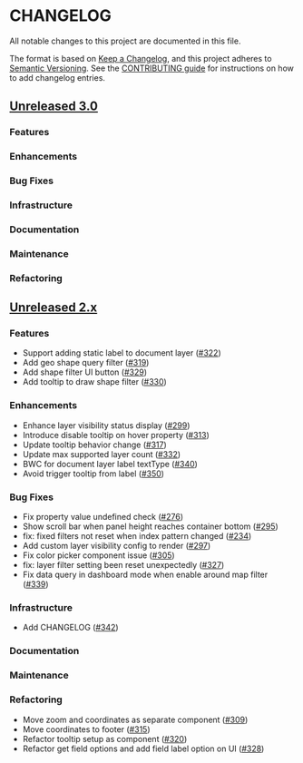 # CHANGELOG
All notable changes to this project are documented in this file.

The format is based on [Keep a Changelog](https://keepachangelog.com/en/1.0.0/), and this project adheres to [Semantic Versioning](https://semver.org/spec/v2.0.0.html). See the [CONTRIBUTING guide](./CONTRIBUTING.md#Changelog) for instructions on how to add changelog entries.

## [Unreleased 3.0](https://github.com/opensearch-project/dashboards-maps/compare/2.x...HEAD)
### Features
### Enhancements
### Bug Fixes
### Infrastructure
### Documentation
### Maintenance
### Refactoring

## [Unreleased 2.x](https://github.com/opensearch-project/dashboards-maps/compare/2.6...2.x)
### Features
* Support adding static label to document layer ([#322](https://github.com/opensearch-project/dashboards-maps/pull/322))
* Add geo shape query filter ([#319](https://github.com/opensearch-project/dashboards-maps/pull/319))
* Add shape filter UI button ([#329](https://github.com/opensearch-project/dashboards-maps/pull/329))
* Add tooltip to draw shape filter ([#330](https://github.com/opensearch-project/dashboards-maps/pull/330))

### Enhancements
* Enhance layer visibility status display ([#299](https://github.com/opensearch-project/dashboards-maps/pull/299))
* Introduce disable tooltip on hover property ([#313](https://github.com/opensearch-project/dashboards-maps/pull/313))
* Update tooltip behavior change ([#317](https://github.com/opensearch-project/dashboards-maps/pull/317))
* Update max supported layer count ([#332](https://github.com/opensearch-project/dashboards-maps/pull/332))
* BWC for document layer label textType ([#340](https://github.com/opensearch-project/dashboards-maps/pull/340))
* Avoid trigger tooltip from label ([#350](https://github.com/opensearch-project/dashboards-maps/pull/350))

### Bug Fixes
* Fix property value undefined check ([#276](https://github.com/opensearch-project/dashboards-maps/pull/276))
* Show scroll bar when panel height reaches container bottom ([#295](https://github.com/opensearch-project/dashboards-maps/pull/295))
* fix: fixed filters not reset when index pattern changed ([#234](https://github.com/opensearch-project/dashboards-maps/pull/234))
* Add custom layer visibility config to render ([#297](https://github.com/opensearch-project/dashboards-maps/pull/297))
* Fix color picker component issue ([#305](https://github.com/opensearch-project/dashboards-maps/pull/305))
* fix: layer filter setting been reset unexpectedly ([#327](https://github.com/opensearch-project/dashboards-maps/pull/327))
* Fix data query in dashboard mode when enable around map filter ([#339](https://github.com/opensearch-project/dashboards-maps/pull/339))

### Infrastructure
* Add CHANGELOG ([#342](https://github.com/opensearch-project/dashboards-maps/pull/342))

### Documentation

### Maintenance

### Refactoring
* Move zoom and coordinates as separate component ([#309](https://github.com/opensearch-project/dashboards-maps/pull/309))
* Move coordinates to footer ([#315](https://github.com/opensearch-project/dashboards-maps/pull/315))
* Refactor tooltip setup as component ([#320](https://github.com/opensearch-project/dashboards-maps/pull/320))
* Refactor get field options and add field label option on UI ([#328](https://github.com/opensearch-project/dashboards-maps/pull/328))
